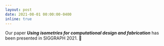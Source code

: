 ```yaml
---
layout: post
date: 2021-08-01 00:00:00-0400
inline: true
---
```


Our paper ***Using isometries for computational design and fabrication*** has been presented in SIGGRAPH 2021. :star2:
